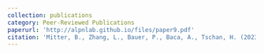 ```yaml
---
collection: publications
category: Peer-Reviewed Publications
paperurl: 'http://alpnlab.github.io/files/paper9.pdf'
citation: 'Mitter, B., Zhang, L., Bauer, P., Baca, A., Tschan, H. (2023).&quot;Modelling the relationship between load and repetitions to failure in resistance training: A Bayesian analysis.&quot; <i>Eur J Sport Sci.</i>23(7):1203-1213.'
---
```

